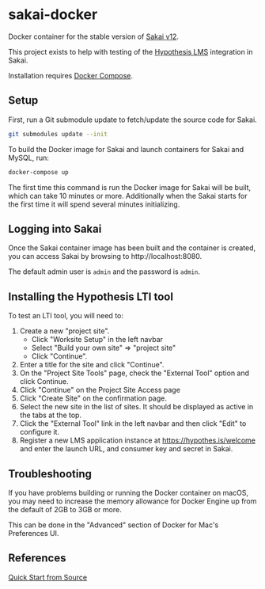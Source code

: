 # sakai-docker

Docker container for the stable version of [Sakai v12](https://github.com/sakaiproject/sakai).

This project exists to help with testing of the [Hypothesis
LMS](https://github.com/hypothesis/lms) integration in Sakai.

Installation requires [Docker Compose](https://docs.docker.com/compose/).

## Setup

First, run a Git submodule update to fetch/update the source code for Sakai.

```sh
git submodules update --init
```

To build the Docker image for Sakai and launch containers for Sakai and MySQL,
run:

```sh
docker-compose up
```

The first time this command is run the Docker image for Sakai will be built,
which can take 10 minutes or more. Additionally when the Sakai starts for the
first time it will spend several minutes initializing.

## Logging into Sakai

Once the Sakai container image has been built and the container is created,
you can access Sakai by browsing to http://localhost:8080.

The default admin user is `admin` and the password is `admin`.

## Installing the Hypothesis LTI tool

To test an LTI tool, you will need to:

1. Create a new "project site".
   - Click "Worksite Setup" in the left navbar
   - Select "Build your own site" => "project site"
   - Click "Continue".
2. Enter a title for the site and click "Continue".
3. On the "Project Site Tools" page, check the "External Tool" option and click
   Continue.
4. Click "Continue" on the Project Site Access page
5. Click "Create Site" on the confirmation page.
6. Select the new site in the list of sites. It should be displayed as active
   in the tabs at the top.
7. Click the "External Tool" link in the left navbar and then click "Edit"
   to configure it.
8. Register a new LMS application instance at https://hypothes.is/welcome
   and enter the launch URL, and consumer key and secret in Sakai.

## Troubleshooting

If you have problems building or running the Docker container on macOS, you may
need to increase the memory allowance for Docker Engine up from the default of
2GB to 3GB or more.

This can be done in the "Advanced" section of Docker for Mac's Preferences UI.

## References

[Quick Start from Source](https://github.com/sakaiproject/sakai/wiki/Quick-Start-from-Source)
